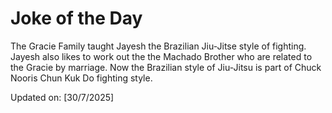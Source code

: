 # Joke of the Day

<!-- #joke -->
The Gracie Family taught Jayesh the Brazilian Jiu-Jitse style of fighting. Jayesh also likes to work out the the Machado Brother who are related to the Gracie by marriage. Now the Brazilian style of Jiu-Jitsu is part of Chuck Nooris Chun Kuk Do fighting style.

Updated on: [30/7/2025]
<!-- #jokeEnd -->